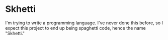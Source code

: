 # Skhetti

I'm trying to write a programming language. I've never done this before, so I expect this project to end up being spaghetti code, hence the name "Skhetti."
